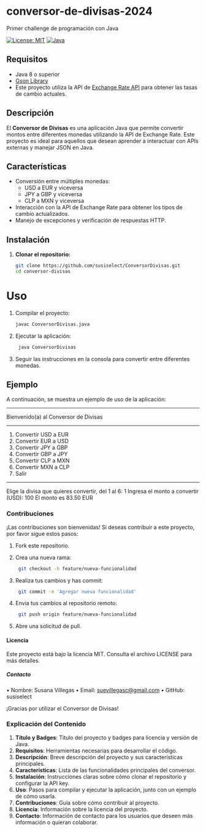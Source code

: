 # conversor-de-divisas-2024

Primer challenge de programación con Java

[![License: MIT](https://img.shields.io/badge/License-MIT-yellow.svg)](https://opensource.org/licenses/MIT)
[![Java](https://img.shields.io/badge/Java-17-blue.svg)](https://www.java.com/)

## Requisitos

- Java 8 o superior
- [Gson Library](https://github.com/google/gson)
- Este proyecto utiliza la API de [Exchange Rate API](https://www.exchangerate-api.com/) para obtener las tasas de cambio actuales.

## Descripción

El **Conversor de Divisas** es una aplicación Java que permite convertir montos entre diferentes monedas utilizando la API de Exchange Rate. Este proyecto es ideal para aquellos que desean aprender a interactuar con APIs externas y manejar JSON en Java.

## Características

- Conversión entre múltiples monedas:
  - USD a EUR y viceversa
  - JPY a GBP y viceversa
  - CLP a MXN y viceversa
- Interacción con la API de Exchange Rate para obtener los tipos de cambio actualizados.
- Manejo de excepciones y verificación de respuestas HTTP.

## Instalación

1. **Clonar el repositorio:**

   ```bash
   git clone https://github.com/susiselect/ConversorDivisas.git
   cd conversor-divisas

<H1>Uso</H1>

1. Compilar el proyecto:

   ```bash
   javac ConversorDivisas.java

3. Ejecutar la aplicación:

   ```bash
    java ConversorDivisas

5. Seguir las instrucciones en la consola para convertir entre diferentes monedas.

<H2>Ejemplo</H2>

A continuación, se muestra un ejemplo de uso de la aplicación:

**************************************************

Bienvenido(a) al Conversor de Divisas

**************************************************
1. Convertir USD a EUR
2. Convertir EUR a USD
3. Convertir JPY a GBP
4. Convertir GBP a JPY
5. Convertir CLP a MXN
6. Convertir MXN a CLP
7. Salir
**************************************************

Elige la divisa que quieres convertir, del 1 al 6: 1
Ingresa el monto a convertir (USD): 100
El monto es 83.50 EUR

<H3>Contribuciones</H3>

¡Las contribuciones son bienvenidas! Si deseas contribuir a este proyecto, por favor sigue estos pasos:

1. Fork este repositorio.

2. Crea una nueva rama:

   ```bash
    git checkout -b feature/nueva-funcionalidad

3. Realiza tus cambios y has commit:

   ```bash
    git commit -m 'Agregar nueva funcionalidad'

4. Envia tus cambios al repositorio remoto:

   ```bash
    git push origin feature/nueva-funcionalidad

5. Abre una solicitud de pull.

<H4>Licencia</H4>

Este proyecto está bajo la licencia MIT. Consulta el archivo LICENSE para más detalles.

<H5>Contacto</H5>

 •  Nombre: Susana Villegas
 •  Email: suevillegasc@gmail.com
 •  GitHub: susiselect

 
¡Gracias por utilizar el Conversor de Divisas!


### Explicación del Contenido

1. **Título y Badges**: Título del proyecto y badges para licencia y versión de Java.
2. **Requisitos**: Herramientas necesarias para desarrollar el código.
3. **Descripción**: Breve descripción del proyecto y sus características principales.
4. **Características**: Lista de las funcionalidades principales del conversor.
5. **Instalación**: Instrucciones claras sobre cómo clonar el repositorio y configurar la API key.
6. **Uso**: Pasos para compilar y ejecutar la aplicación, junto con un ejemplo de cómo usarla.
7. **Contribuciones**: Guía sobre cómo contribuir al proyecto.
8. **Licencia**: Información sobre la licencia del proyecto.
9. **Contacto**: Información de contacto para los usuarios que deseen más información o quieran colaborar.



